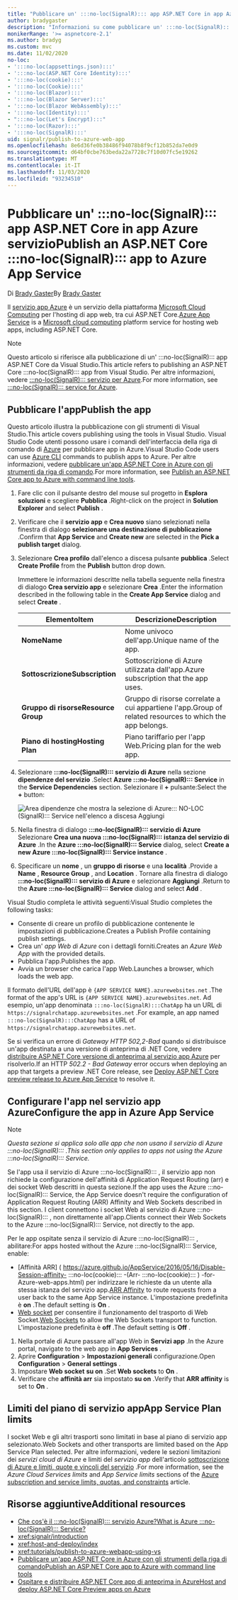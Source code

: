 ```yaml
---
title: "Pubblicare un' :::no-loc(SignalR)::: app ASP.NET Core in app Azure servizio"
author: bradygaster
description: "Informazioni su come pubblicare un' :::no-loc(SignalR)::: app ASP.NET Core in app Azure servizio."
monikerRange: '>= aspnetcore-2.1'
ms.author: bradyg
ms.custom: mvc
ms.date: 11/02/2020
no-loc:
- ':::no-loc(appsettings.json):::'
- ':::no-loc(ASP.NET Core Identity):::'
- ':::no-loc(cookie):::'
- ':::no-loc(Cookie):::'
- ':::no-loc(Blazor):::'
- ':::no-loc(Blazor Server):::'
- ':::no-loc(Blazor WebAssembly):::'
- ':::no-loc(Identity):::'
- ":::no-loc(Let's Encrypt):::"
- ':::no-loc(Razor):::'
- ':::no-loc(SignalR):::'
uid: signalr/publish-to-azure-web-app
ms.openlocfilehash: 8e6d36fe0b38486f94078b8f9cf12b852da7e0d9
ms.sourcegitcommit: d64bf0cbe763beda22a7728c7f10d07fc5e19262
ms.translationtype: MT
ms.contentlocale: it-IT
ms.lasthandoff: 11/03/2020
ms.locfileid: "93234510"
---
```

# <a name="publish-an-aspnet-core-no-locsignalr-app-to-azure-app-service"></a><span data-ttu-id="379e1-103">Pubblicare un' :::no-loc(SignalR)::: app ASP.NET Core in app Azure servizio</span><span class="sxs-lookup"><span data-stu-id="379e1-103">Publish an ASP.NET Core :::no-loc(SignalR)::: app to Azure App Service</span></span>

<span data-ttu-id="379e1-104">Di [Brady Gaster](https://twitter.com/bradygaster)</span><span class="sxs-lookup"><span data-stu-id="379e1-104">By [Brady Gaster](https://twitter.com/bradygaster)</span></span>

<span data-ttu-id="379e1-105">Il [servizio app Azure](/azure/app-service/app-service-web-overview) è un servizio della piattaforma [Microsoft Cloud Computing](https://azure.microsoft.com/) per l'hosting di app web, tra cui ASP.NET Core.</span><span class="sxs-lookup"><span data-stu-id="379e1-105">[Azure App Service](/azure/app-service/app-service-web-overview) is a [Microsoft cloud computing](https://azure.microsoft.com/) platform service for hosting web apps, including ASP.NET Core.</span></span>

> [!NOTE]
> <span data-ttu-id="379e1-106">Questo articolo si riferisce alla pubblicazione di un' :::no-loc(SignalR)::: app ASP.NET Core da Visual Studio.</span><span class="sxs-lookup"><span data-stu-id="379e1-106">This article refers to publishing an ASP.NET Core :::no-loc(SignalR)::: app from Visual Studio.</span></span> <span data-ttu-id="379e1-107">Per altre informazioni, vedere [ :::no-loc(SignalR)::: servizio per Azure](https://azure.microsoft.com/services/signalr-service).</span><span class="sxs-lookup"><span data-stu-id="379e1-107">For more information, see [:::no-loc(SignalR)::: service for Azure](https://azure.microsoft.com/services/signalr-service).</span></span>

## <a name="publish-the-app"></a><span data-ttu-id="379e1-108">Pubblicare l'app</span><span class="sxs-lookup"><span data-stu-id="379e1-108">Publish the app</span></span>

<span data-ttu-id="379e1-109">Questo articolo illustra la pubblicazione con gli strumenti di Visual Studio.</span><span class="sxs-lookup"><span data-stu-id="379e1-109">This article covers publishing using the tools in Visual Studio.</span></span> <span data-ttu-id="379e1-110">Visual Studio Code utenti possono usare i comandi dell'interfaccia della riga di comando di [Azure](/cli/azure) per pubblicare app in Azure.</span><span class="sxs-lookup"><span data-stu-id="379e1-110">Visual Studio Code users can use [Azure CLI](/cli/azure) commands to publish apps to Azure.</span></span> <span data-ttu-id="379e1-111">Per altre informazioni, vedere [pubblicare un'app ASP.NET Core in Azure con gli strumenti da riga di comando](/azure/app-service/app-service-web-get-started-dotnet).</span><span class="sxs-lookup"><span data-stu-id="379e1-111">For more information, see [Publish an ASP.NET Core app to Azure with command line tools](/azure/app-service/app-service-web-get-started-dotnet).</span></span>

1. <span data-ttu-id="379e1-112">Fare clic con il pulsante destro del mouse sul progetto in **Esplora soluzioni** e scegliere **Pubblica** .</span><span class="sxs-lookup"><span data-stu-id="379e1-112">Right-click on the project in **Solution Explorer** and select **Publish** .</span></span>

1. <span data-ttu-id="379e1-113">Verificare che il **servizio app** e **Crea nuovo** siano selezionati nella finestra di dialogo **selezionare una destinazione di pubblicazione** .</span><span class="sxs-lookup"><span data-stu-id="379e1-113">Confirm that **App Service** and **Create new** are selected in the **Pick a publish target** dialog.</span></span>

1. <span data-ttu-id="379e1-114">Selezionare **Crea profilo** dall'elenco a discesa pulsante **pubblica** .</span><span class="sxs-lookup"><span data-stu-id="379e1-114">Select **Create Profile** from the **Publish** button drop down.</span></span>

   <span data-ttu-id="379e1-115">Immettere le informazioni descritte nella tabella seguente nella finestra di dialogo **Crea servizio app** e selezionare **Crea** .</span><span class="sxs-lookup"><span data-stu-id="379e1-115">Enter the information described in the following table in the **Create App Service** dialog and select **Create** .</span></span>

   | <span data-ttu-id="379e1-116">Elemento</span><span class="sxs-lookup"><span data-stu-id="379e1-116">Item</span></span>               | <span data-ttu-id="379e1-117">Descrizione</span><span class="sxs-lookup"><span data-stu-id="379e1-117">Description</span></span> |
   | ------------------ | ----------- |
   | <span data-ttu-id="379e1-118">**Nome**</span><span class="sxs-lookup"><span data-stu-id="379e1-118">**Name**</span></span>           | <span data-ttu-id="379e1-119">Nome univoco dell'app.</span><span class="sxs-lookup"><span data-stu-id="379e1-119">Unique name of the app.</span></span> |
   | <span data-ttu-id="379e1-120">**Sottoscrizione**</span><span class="sxs-lookup"><span data-stu-id="379e1-120">**Subscription**</span></span>   | <span data-ttu-id="379e1-121">Sottoscrizione di Azure utilizzata dall'app.</span><span class="sxs-lookup"><span data-stu-id="379e1-121">Azure subscription that the app uses.</span></span> |
   | <span data-ttu-id="379e1-122">**Gruppo di risorse**</span><span class="sxs-lookup"><span data-stu-id="379e1-122">**Resource Group**</span></span> | <span data-ttu-id="379e1-123">Gruppo di risorse correlate a cui appartiene l'app.</span><span class="sxs-lookup"><span data-stu-id="379e1-123">Group of related resources to which the app belongs.</span></span> |
   | <span data-ttu-id="379e1-124">**Piano di hosting**</span><span class="sxs-lookup"><span data-stu-id="379e1-124">**Hosting Plan**</span></span>   | <span data-ttu-id="379e1-125">Piano tariffario per l'app Web.</span><span class="sxs-lookup"><span data-stu-id="379e1-125">Pricing plan for the web app.</span></span> |

1. <span data-ttu-id="379e1-126">Selezionare **:::no-loc(SignalR)::: servizio di Azure** nella sezione **dipendenze del servizio** .</span><span class="sxs-lookup"><span data-stu-id="379e1-126">Select **Azure :::no-loc(SignalR)::: Service** in the **Service Dependencies** section.</span></span> <span data-ttu-id="379e1-127">Selezionare il **+** pulsante:</span><span class="sxs-lookup"><span data-stu-id="379e1-127">Select the **+** button:</span></span>

   ![Area dipendenze che mostra la selezione di Azure::: NO-LOC (SignalR)::: Service nell'elenco a discesa Aggiungi](publish-to-azure-web-app/_static/signalr-service-dependency.png)

1. <span data-ttu-id="379e1-129">Nella finestra di dialogo **:::no-loc(SignalR)::: servizio di Azure** Selezionare **Crea una nuova :::no-loc(SignalR)::: istanza del servizio di Azure** .</span><span class="sxs-lookup"><span data-stu-id="379e1-129">In the **Azure :::no-loc(SignalR)::: Service** dialog, select **Create a new Azure :::no-loc(SignalR)::: Service instance** .</span></span>

1. <span data-ttu-id="379e1-130">Specificare un **nome** , un **gruppo di risorse** e una **località** .</span><span class="sxs-lookup"><span data-stu-id="379e1-130">Provide a **Name** , **Resource Group** , and **Location** .</span></span> <span data-ttu-id="379e1-131">Tornare alla finestra di dialogo **:::no-loc(SignalR)::: servizio di Azure** e selezionare **Aggiungi** .</span><span class="sxs-lookup"><span data-stu-id="379e1-131">Return to the **Azure :::no-loc(SignalR)::: Service** dialog and select **Add** .</span></span>

<span data-ttu-id="379e1-132">Visual Studio completa le attività seguenti:</span><span class="sxs-lookup"><span data-stu-id="379e1-132">Visual Studio completes the following tasks:</span></span>

* <span data-ttu-id="379e1-133">Consente di creare un profilo di pubblicazione contenente le impostazioni di pubblicazione.</span><span class="sxs-lookup"><span data-stu-id="379e1-133">Creates a Publish Profile containing publish settings.</span></span>
* <span data-ttu-id="379e1-134">Crea un' *app Web di Azure* con i dettagli forniti.</span><span class="sxs-lookup"><span data-stu-id="379e1-134">Creates an *Azure Web App* with the provided details.</span></span>
* <span data-ttu-id="379e1-135">Pubblica l'app.</span><span class="sxs-lookup"><span data-stu-id="379e1-135">Publishes the app.</span></span>
* <span data-ttu-id="379e1-136">Avvia un browser che carica l'app Web.</span><span class="sxs-lookup"><span data-stu-id="379e1-136">Launches a browser, which loads the web app.</span></span>

<span data-ttu-id="379e1-137">Il formato dell'URL dell'app è `{APP SERVICE NAME}.azurewebsites.net` .</span><span class="sxs-lookup"><span data-stu-id="379e1-137">The format of the app's URL is `{APP SERVICE NAME}.azurewebsites.net`.</span></span> <span data-ttu-id="379e1-138">Ad esempio, un'app denominata `:::no-loc(SignalR):::ChatApp` ha un URL di `https://signalrchatapp.azurewebsites.net` .</span><span class="sxs-lookup"><span data-stu-id="379e1-138">For example, an app named `:::no-loc(SignalR):::ChatApp` has a URL of `https://signalrchatapp.azurewebsites.net`.</span></span>

<span data-ttu-id="379e1-139">Se si verifica un errore di *Gateway HTTP 502,2-Bad* quando si distribuisce un'app destinata a una versione di anteprima di .NET Core, vedere [distribuire ASP.NET Core versione di anteprima al servizio app Azure](xref:host-and-deploy/azure-apps/index#deploy-aspnet-core-preview-release-to-azure-app-service) per risolverlo.</span><span class="sxs-lookup"><span data-stu-id="379e1-139">If an HTTP *502.2 - Bad Gateway* error occurs when deploying an app that targets a preview .NET Core release, see [Deploy ASP.NET Core preview release to Azure App Service](xref:host-and-deploy/azure-apps/index#deploy-aspnet-core-preview-release-to-azure-app-service) to resolve it.</span></span>

## <a name="configure-the-app-in-azure-app-service"></a><span data-ttu-id="379e1-140">Configurare l'app nel servizio app Azure</span><span class="sxs-lookup"><span data-stu-id="379e1-140">Configure the app in Azure App Service</span></span>

> [!NOTE]
> <span data-ttu-id="379e1-141">*Questa sezione si applica solo alle app che non usano il servizio di Azure :::no-loc(SignalR)::: .*</span><span class="sxs-lookup"><span data-stu-id="379e1-141">*This section only applies to apps not using the Azure :::no-loc(SignalR)::: Service.*</span></span>
>
> <span data-ttu-id="379e1-142">Se l'app usa il servizio di Azure :::no-loc(SignalR)::: , il servizio app non richiede la configurazione dell'affinità di Application Request Routing (arr) e dei socket Web descritti in questa sezione.</span><span class="sxs-lookup"><span data-stu-id="379e1-142">If the app uses the Azure :::no-loc(SignalR)::: Service, the App Service doesn't require the configuration of Application Request Routing (ARR) Affinity and Web Sockets described in this section.</span></span> <span data-ttu-id="379e1-143">I client connettono i socket Web al servizio di Azure :::no-loc(SignalR)::: , non direttamente all'app.</span><span class="sxs-lookup"><span data-stu-id="379e1-143">Clients connect their Web Sockets to the Azure :::no-loc(SignalR)::: Service, not directly to the app.</span></span>

<span data-ttu-id="379e1-144">Per le app ospitate senza il servizio di Azure :::no-loc(SignalR)::: , abilitare:</span><span class="sxs-lookup"><span data-stu-id="379e1-144">For apps hosted without the Azure :::no-loc(SignalR)::: Service, enable:</span></span>

* <span data-ttu-id="379e1-145">[Affinità ARR] ( https://azure.github.io/AppService/2016/05/16/Disable-Session-affinity- :::no-loc(cookie)::: -(Arr- :::no-loc(cookie)::: ) -for-Azure-web-apps.html) per indirizzare le richieste da un utente alla stessa istanza del servizio app.</span><span class="sxs-lookup"><span data-stu-id="379e1-145">[ARR Affinity](https://azure.github.io/AppService/2016/05/16/Disable-Session-affinity-:::no-loc(cookie):::-(ARR-:::no-loc(cookie):::)-for-Azure-web-apps.html) to route requests from a user back to the same App Service instance.</span></span> <span data-ttu-id="379e1-146">L'impostazione predefinita è **on** .</span><span class="sxs-lookup"><span data-stu-id="379e1-146">The default setting is **On** .</span></span>
* <span data-ttu-id="379e1-147">[Web socket](xref:fundamentals/websockets) per consentire il funzionamento del trasporto di Web Socket.</span><span class="sxs-lookup"><span data-stu-id="379e1-147">[Web Sockets](xref:fundamentals/websockets) to allow the Web Sockets transport to function.</span></span> <span data-ttu-id="379e1-148">L'impostazione predefinita è **off** .</span><span class="sxs-lookup"><span data-stu-id="379e1-148">The default setting is **Off** .</span></span>

1. <span data-ttu-id="379e1-149">Nella portale di Azure passare all'app Web in **Servizi app** .</span><span class="sxs-lookup"><span data-stu-id="379e1-149">In the Azure portal, navigate to the web app in **App Services** .</span></span>
1. <span data-ttu-id="379e1-150">Aprire **Configuration**  >  **Impostazioni generali** configurazione.</span><span class="sxs-lookup"><span data-stu-id="379e1-150">Open **Configuration** > **General settings** .</span></span>
1. <span data-ttu-id="379e1-151">Impostare **Web socket** **su on** .</span><span class="sxs-lookup"><span data-stu-id="379e1-151">Set **Web sockets** to **On** .</span></span>
1. <span data-ttu-id="379e1-152">Verificare che **affinità arr** sia impostato **su on** .</span><span class="sxs-lookup"><span data-stu-id="379e1-152">Verify that **ARR affinity** is set to **On** .</span></span>

## <a name="app-service-plan-limits"></a><span data-ttu-id="379e1-153">Limiti del piano di servizio app</span><span class="sxs-lookup"><span data-stu-id="379e1-153">App Service Plan limits</span></span>

<span data-ttu-id="379e1-154">I socket Web e gli altri trasporti sono limitati in base al piano di servizio app selezionato.</span><span class="sxs-lookup"><span data-stu-id="379e1-154">Web Sockets and other transports are limited based on the App Service Plan selected.</span></span> <span data-ttu-id="379e1-155">Per altre informazioni, vedere le sezioni limitazioni dei *servizi cloud di Azure* e limiti del *servizio app* dell'articolo [sottoscrizione di Azure e limiti, quote e vincoli del servizio](/azure/azure-subscription-service-limits#app-service-limits) .</span><span class="sxs-lookup"><span data-stu-id="379e1-155">For more information, see the *Azure Cloud Services limits* and *App Service limits* sections of the [Azure subscription and service limits, quotas, and constraints](/azure/azure-subscription-service-limits#app-service-limits) article.</span></span>

## <a name="additional-resources"></a><span data-ttu-id="379e1-156">Risorse aggiuntive</span><span class="sxs-lookup"><span data-stu-id="379e1-156">Additional resources</span></span>

* [<span data-ttu-id="379e1-157">Che cos'è il :::no-loc(SignalR)::: servizio Azure?</span><span class="sxs-lookup"><span data-stu-id="379e1-157">What is Azure :::no-loc(SignalR)::: Service?</span></span>](/azure/azure-signalr/signalr-overview)
* <xref:signalr/introduction>
* <xref:host-and-deploy/index>
* <xref:tutorials/publish-to-azure-webapp-using-vs>
* [<span data-ttu-id="379e1-158">Pubblicare un'app ASP.NET Core in Azure con gli strumenti della riga di comando</span><span class="sxs-lookup"><span data-stu-id="379e1-158">Publish an ASP.NET Core app to Azure with command line tools</span></span>](/azure/app-service/app-service-web-get-started-dotnet)
* [<span data-ttu-id="379e1-159">Ospitare e distribuire ASP.NET Core app di anteprima in Azure</span><span class="sxs-lookup"><span data-stu-id="379e1-159">Host and deploy ASP.NET Core Preview apps on Azure</span></span>](xref:host-and-deploy/azure-apps/index#deploy-aspnet-core-preview-release-to-azure-app-service)
